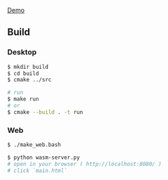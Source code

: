[Demo](https://doccaico.github.io/conway/)
## Build
### Desktop
```sh
$ mkdir build
$ cd build
$ cmake ../src

# run
$ make run
# or
$ cmake --build . -t run
```
### Web
```sh
$ ./make_web.bash

$ python wasm-server.py
# open in your browser ( http://localhost:8080/ )
# click `main.html`
```

